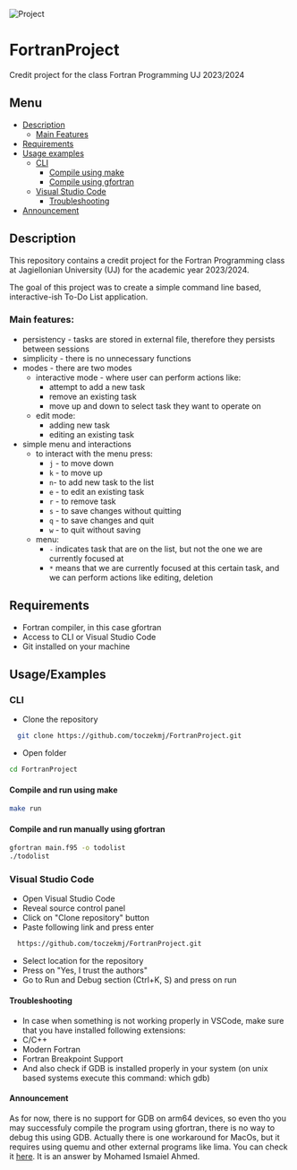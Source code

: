 ![Project](https://ondemand.bannerbear.com/signedurl/OJ07pvDElJgVPmKbdB/image.jpg?modifications=W3sibmFtZSI6InJlcG8iLCJ0ZXh0IjoidG9jemVrbWogLyAqRm9ydHJhblByb2plY3QqIn0seyJuYW1lIjoiZGVzYyIsInRleHQiOiJDcmVkaXQgcHJvamVjdCBmb3IgdGhlIGNsYXNzIEZvcnRyYW4gUHJvZ3JhbW1pbmcgVUogMjAyMy8yMDI0In0seyJuYW1lIjoiYXZhdGFyNSIsImhpZGUiOnRydWV9LHsibmFtZSI6ImF2YXRhcjQiLCJoaWRlIjp0cnVlfSx7Im5hbWUiOiJhdmF0YXIzIiwiaGlkZSI6dHJ1ZX0seyJuYW1lIjoiYXZhdGFyMiIsImhpZGUiOnRydWV9LHsibmFtZSI6ImF2YXRhcjEiLCJpbWFnZV91cmwiOiJodHRwczovL2F2YXRhcnMuZ2l0aHVidXNlcmNvbnRlbnQuY29tL3UvMTMwMjMxNzA_dj00In0seyJuYW1lIjoiY29udHJpYnV0b3JzIiwidGV4dCI6InRvY3pla21qIn0seyJuYW1lIjoic3RhcnMiLCJ0ZXh0IjoiMCJ9XQ&s=7b70c95d16d38bb0cf0f7db8ebb7bb09e1868d5e051e337252ecc326b396a018)

# FortranProject 
Credit project for the class Fortran Programming UJ 2023/2024

## Menu
- [Description](#desctiption)
    - [Main Features](#main-features)
- [Requirements](#requirements)
- [Usage examples](#usage-examples)
    - [CLI](#cli)
        - [Compile using make](#compile-and-run-using-make)
        - [Compile using gfortran]( compile-and-run-manually-using-gfortran)
    - [Visual Studio Code](#visual-studio-code)
        - [Troubleshooting](#troubleshooting)
- [Announcement](#announcement) 

## Description
This repository contains a credit project for the Fortran Programming class at Jagiellonian University (UJ) for the academic year 2023/2024.

The goal of this project was to create a simple command line based, interactive-ish To-Do List application. 

### Main features:
- persistency - tasks are stored in external file, therefore they persists between sessions 
- simplicity - there is no unnecessary functions
- modes - there are two modes
    - interactive mode - where user can perform actions like:
        - attempt to add a new task
        - remove an existing task
        - move up and down to select task they want to operate on  
    - edit mode:
        - adding new task
        - editing an existing task
- simple menu and interactions
    - to interact with the menu press:
        - `j` - to move down
        - `k` - to move up 
        - `n`- to add new task to the list
        - `e` - to edit an existing task
        - `r` - to remove task
        - `s` - to save changes without quitting
        - `q` - to save changes and quit 
        - `w` - to quit without saving
    - menu:
        - `-` indicates task that are on the list, but not the one we are currently focused at
        - `*` means that we are currently focused at this certain task, and we can perform actions like editing, deletion 

## Requirements
- Fortran compiler, in this case gfortran
- Access to CLI or Visual Studio Code
- Git installed on your machine


## Usage/Examples

### CLI
- Clone the repository
```bash
  git clone https://github.com/toczekmj/FortranProject.git
```
- Open folder
```bash
cd FortranProject
```
    
#### Compile and run using make
```bash
make run
```
#### Compile and run manually using gfortran
```bash
gfortran main.f95 -o todolist
./todolist
```

### Visual Studio Code
- Open Visual Studio Code
- Reveal source control panel
- Click on "Clone repository" button
- Paste following link and press enter
```bash
  https://github.com/toczekmj/FortranProject.git
```
- Select location for the repository 
- Press on "Yes, I trust the authors"
- Go to Run and Debug section (Ctrl+K, S) and press on run 

#### Troubleshooting 
- In case when something is not working properly in VSCode, make sure that you have installed following extensions:
- C/C++
- Modern Fortran
- Fortran Breakpoint Support
- And also check if GDB is installed properly in your system (on unix based systems execute this command: which gdb)
#### Announcement 
As for now, there is no support for GDB on arm64 devices, so even tho you may successfuly compile the program using gfortran, there is no way to debug this using GDB. Actually there is one workaround for MacOs, but it requires using quemu and other external programs like lima. You can check it [here](https://stackoverflow.com/questions/67310123/how-to-install-gdb-on-mac-m1-apple-silicon). It is an answer by Mohamed Ismaiel Ahmed.